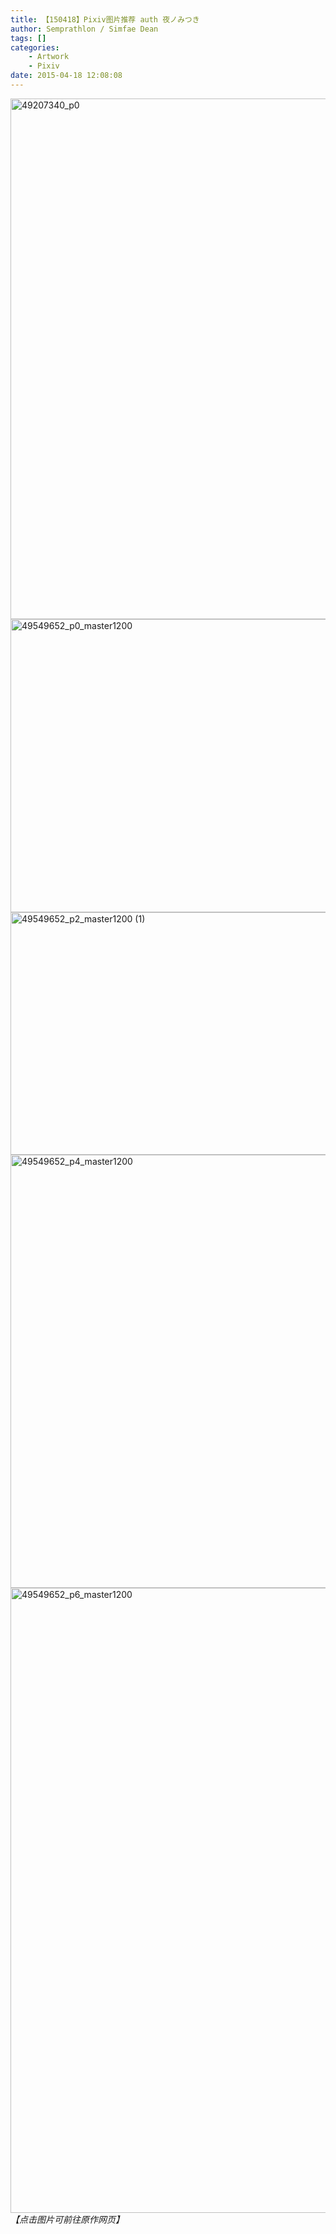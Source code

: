 ```yaml
---
title: 【150418】Pixiv图片推荐 auth 夜ノみつき
author: Semprathlon / Simfae Dean
tags: []
categories:
	- Artwork
	- Pixiv
date: 2015-04-18 12:08:08
---
```

<a href="http://www.pixiv.net/member_illust.php?mode=medium&amp;illust_id=49207340"><img src="__ASSETS_HOST_NAME__/2015/04/49207340_p0-768x1024.jpg" alt="49207340_p0" width="625" height="833" class="alignnone size-large wp-image-285" /></a>
<a href="http://www.pixiv.net/member_illust.php?mode=medium&amp;illust_id=49549652"><img src="__ASSETS_HOST_NAME__/2015/04/49549652_p0_master1200-1024x768.jpg" alt="49549652_p0_master1200" width="625" height="469" class="alignnone size-large wp-image-286" /></a>
<a href="/archives/284/49549652_p2_master1200-1" rel="attachment wp-att-287"><img src="__ASSETS_HOST_NAME__/2015/04/49549652_p2_master1200-1-1024x636.jpg" alt="49549652_p2_master1200 (1)" width="625" height="388" class="alignnone size-large wp-image-287" /></a>
<a href="http://www.pixiv.net/member_illust.php?mode=medium&amp;illust_id=49549652"><img src="__ASSETS_HOST_NAME__/2015/04/49549652_p4_master1200-923x1024.jpg" alt="49549652_p4_master1200" width="625" height="693" class="alignnone size-large wp-image-288" /></a>
<a href="http://www.pixiv.net/member_illust.php?mode=medium&amp;illust_id=49549652"><img src="__ASSETS_HOST_NAME__/2015/04/49549652_p6_master1200.jpg" alt="49549652_p6_master1200" width="717" height="1000" class="alignnone size-full wp-image-289" /></a>
<em>【点击图片可前往原作网页】</em>
